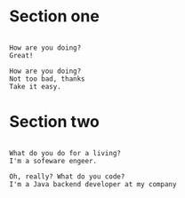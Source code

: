 ﻿# Section one 

```

How are you doing?
Great!

How are you doing?
Not too bad, thanks
Take it easy.

```

# Section two 

```

What do you do for a living?
I'm a sofeware engeer.

Oh, really? What do you code?
I'm a Java backend developer at my company

```